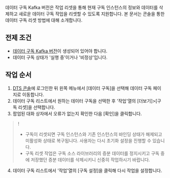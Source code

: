 데이터 구독 Kafka 버전은 작업 리셋을 통해 현재 구독 인스턴스의 정보와 데이터를 삭제하고 새로운 데이터 구독 작업을 리셋할 수 있도록 지원합니다. 본 문서는 콘솔을 통한 데이터 구독 리셋 방법에 대해 소개합니다.

## 전제 조건
- [데이터 구독 Kafka 버전](https://intl.cloud.tencent.com/document/product/571/39531)이 생성되어 있어야 합니다.
- 데이터 구독 상태가 '실행 중'이거나 '비정상'입니다.

## 작업 순서 
1. [DTS 콘솔](https://console.cloud.tencent.com/dts/dss)에 로그인한 뒤 왼쪽 메뉴에서 [데이터 구독]을 선택해 데이터 구독 페이지로 이동합니다.
2. 데이터 구독 리스트에서 원하는 데이터 구독을 선택한 후 '작업'열의 [더보기]>[구독 리셋]을 선택합니다.
3. 팝업된 대화 상자에서 오류가 없는지 확인한 다음 [확인]을 클릭합니다.
>!
>- 구독이 리셋되면 구독 인스턴스와 기존 인스턴스의 바인딩 상태가 해제되고 미활성화 상태로 복구됩니다. 사용자는 다시 초기화 설정을 진행할 수 있습니다.
>- 구독 리셋 작업은 구독 소스 라이브러리의 증분 데이터를 정지시키고 구독 중에 저장했던 증분 데이터를 삭제시키니 신중히 작업하시기 바랍니다.
4. 데이터 구독 리스트에서 '작업'열의 [구독 설정]을 클릭해 다시 작업을 설정합니다.
